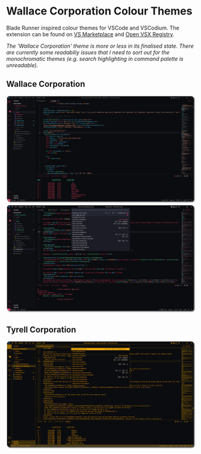 # Wallace Corporation Colour Themes

Blade Runner inspired colour themes for VSCode and VSCodium. The extension can be found on [VS Marketplace](https://marketplace.visualstudio.com/items?itemName=hc.wallace-corporation) and [Open VSX Registry](https://open-vsx.org/extension/hc/wallace-corporation).

*The 'Wallace Corporation' theme is more or less in its finalised state. There are currently some readabiliy issues that I need to sort out for the monochromatic themes (e.g. search highlighting in command palette is unreadable).*

## Wallace Corporation

[<img src="media/wallace1.png" alt="Wallace Corp HTML" width="1000">](https://raw.githubusercontent.com/h-cwc/wallace-corporation/main/media/wallace1.png)
[<img src="media/wallace3.png" alt="Wallace Corp Command Palette & markup" width="1000">](https://raw.githubusercontent.com/h-cwc/wallace-corporation/main/media/wallace3.png)

## Tyrell Corporation

[<img src="media/tyrell1.png" alt="Tyrell Corp" width="1000"/></a>](https://raw.githubusercontent.com/h-cwc/wallace-corporation/main/media/tyrell1.png)